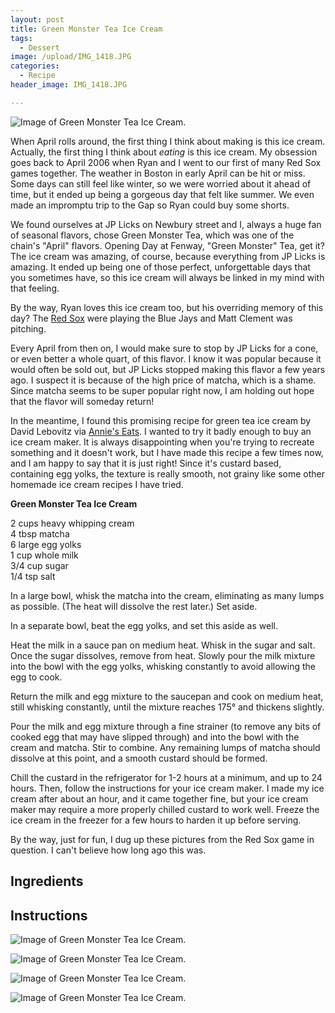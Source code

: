 ```yaml
---
layout: post
title: Green Monster Tea Ice Cream
tags:
  - Dessert
image: /upload/IMG_1418.JPG
categories:
  - Recipe
header_image: IMG_1418.JPG

---
```


![Image of Green Monster Tea Ice Cream.](/upload/IMG_1418.JPG)

When April rolls around, the first thing I think about making is this ice cream. Actually, the first thing I think about _eating_ is this ice cream. My obsession goes back to April 2006 when Ryan and I went to our first of many Red Sox games together. The weather in Boston in early April can be hit or miss. Some days can still feel like winter, so we were worried about it ahead of time, but it ended up being a gorgeous day that felt like summer. We even made an impromptu trip to the Gap so Ryan could buy some shorts.  
  
We found ourselves at JP Licks on Newbury street and I, always a huge fan of seasonal flavors, chose Green Monster Tea, which was one of the chain's "April" flavors. Opening Day at Fenway, "Green Monster" Tea, get it? The ice cream was amazing, of course, because everything from JP Licks is amazing. It ended up being one of those perfect, unforgettable days that you sometimes have, so this ice cream will always be linked in my mind with that feeling.  
  
By the way, Ryan loves this ice cream too, but his overriding memory of this day? The [Red Sox](http://www.baseball-reference.com/boxes/BOS/BOS200604130.shtml) were playing the Blue Jays and Matt Clement was pitching.  
  
Every April from then on, I would make sure to stop by JP Licks for a cone, or even better a whole quart, of this flavor. I know it was popular because it would often be sold out, but JP Licks stopped making this flavor a few years ago. I suspect it is because of the high price of matcha, which is a shame. Since matcha seems to be super popular right now, I am holding out hope that the flavor will someday return!  
  
In the meantime, I found this promising recipe for green tea ice cream by David Lebovitz via [Annie's Eats](http://annies-eats.net/2011/07/22/green-tea-ice-cream/). I wanted to try it badly enough to buy an ice cream maker. It is always disappointing when you're trying to recreate something and it doesn't work, but I have made this recipe a few times now, and I am happy to say that it is just right! Since it's custard based, containing egg yolks, the texture is really smooth, not grainy like some other homemade ice cream recipes I have tried.  
  

  
**Green Monster Tea Ice Cream**  
  
2 cups heavy whipping cream  
4 tbsp matcha  
6 large egg yolks  
1 cup whole milk  
3/4 cup sugar  
1/4 tsp salt  
  
In a large bowl, whisk the matcha into the cream, eliminating as many lumps as possible. (The heat will dissolve the rest later.) Set aside.  
  
In a separate bowl, beat the egg yolks, and set this aside as well.  
  
Heat the milk in a sauce pan on medium heat. Whisk in the sugar and salt. Once the sugar dissolves, remove from heat. Slowly pour the milk mixture into the bowl with the egg yolks, whisking constantly to avoid allowing the egg to cook.  
  
Return the milk and egg mixture to the saucepan and cook on medium heat, still whisking constantly, until the mixture reaches 175° and thickens slightly.  
  
Pour the milk and egg mixture through a fine strainer (to remove any bits of cooked egg that may have slipped through) and into the bowl with the cream and matcha. Stir to combine. Any remaining lumps of matcha should dissolve at this point, and a smooth custard should be formed.  
  
Chill the custard in the refrigerator for 1-2 hours at a minimum, and up to 24 hours. Then, follow the instructions for your ice cream maker. I made my ice cream after about an hour, and it came together fine, but your ice cream maker may require a more properly chilled custard to work well. Freeze the ice cream in the freezer for a few hours to harden it up before serving.  
  

  
By the way, just for fun, I dug up these pictures from the Red Sox game in question. I can't believe how long ago this was.

## Ingredients



## Instructions







![Image of Green Monster Tea Ice Cream.](/upload/IMG_1423.JPG)

![Image of Green Monster Tea Ice Cream.](/upload/IMG_1440.JPG)

![Image of Green Monster Tea Ice Cream.](/upload/P4120014.JPG)

![Image of Green Monster Tea Ice Cream.](/upload/P4120041.JPG)